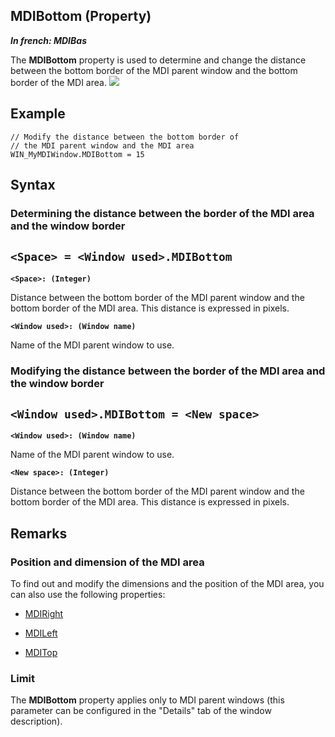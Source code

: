 


## MDIBottom (Property)

***In french: MDIBas***
	



<a name="XUse"></a>
<a name="Use"></a>
<a name="description"></a>
The **MDIBottom** property is used to determine and change the distance between the bottom border of the MDI parent window and the bottom border of the MDI area.
![](https://doc.pcsoft.fr/en-US/images/image.awp?langid=3&name=MDIXX.gif)

<a name="Example1"></a>
<a name="sample_code"></a>

## Example


```wl
// Modify the distance between the bottom border of 
// the MDI parent window and the MDI area
WIN_MyMDIWindow.MDIBottom = 15
```

<a name="XSYNTAX"></a>
<a name="SYNTAX1"></a>

## Syntax

### Determining the distance between the border of the MDI area and the window border

`<Space> = <Window used>.MDIBottom`
---

**`<Space>: (Integer)`**

Distance between the bottom border of the MDI parent window and the bottom border of the MDI area. This distance is expressed in pixels.

**`<Window used>: (Window name)`**

Name of the MDI parent window to use.  


<a name="SYNTAX2"></a>

### Modifying the distance between the border of the MDI area and the window border

`<Window used>.MDIBottom = <New space>`
---

**`<Window used>: (Window name)`**

Name of the MDI parent window to use.

**`<New space>: (Integer)`**

Distance between the bottom border of the MDI parent window and the bottom border of the MDI area. This distance is expressed in pixels.  



<a name="NOTE0"></a>
<a name="NOTE0_1"></a>

## Remarks


### Position and dimension of the MDI area
<a name="position_and_dimension_the_mdi_area_ELTPARAGRAPHE000041"></a>

To find out and modify the dimensions and the position of the MDI area, you can also use the following properties:

- [MDIRight](../Proprietes/2510118.md)

- [MDILeft](../Proprietes/2510074.md)

- [MDITop](../Proprietes/2510075.md)



<a name="NOTE0_2"></a>


### Limit
<a name="limit_ELTPARAGRAPHE000055"></a>

The **MDIBottom** property applies only to MDI parent windows (this parameter can be configured in the "Details" tab of the window description).


